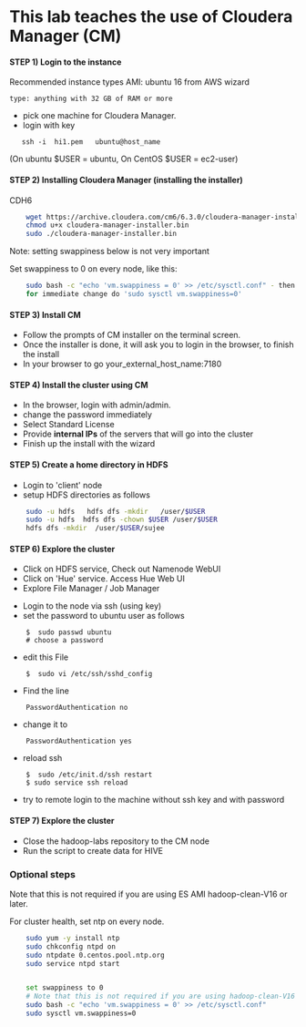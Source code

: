 # This lab teaches the use of Cloudera Manager (CM)


#### STEP 1)  Login to the instance
Recommended instance types
    AMI: ubuntu 16 from AWS wizard

    type: anything with 32 GB of RAM or more

 - pick one machine for Cloudera Manager.
 - login with key
 ```
    ssh -i  hi1.pem   ubuntu@host_name
```

(On ubuntu $USER = ubuntu,  On CentOS $USER = ec2-user)

#### STEP 2) Installing Cloudera Manager (installing the installer)

CDH6
```bash
    wget https://archive.cloudera.com/cm6/6.3.0/cloudera-manager-installer.bin    
    chmod u+x cloudera-manager-installer.bin
    sudo ./cloudera-manager-installer.bin
```

Note: setting swappiness below is not very important

Set swappiness to 0 on every node, like this:

```bash
    sudo bash -c "echo 'vm.swappiness = 0' >> /etc/sysctl.conf" - then reboot
    for immediate change do 'sudo sysctl vm.swappiness=0'
```

#### STEP 3) Install CM
* Follow the prompts of CM installer on the terminal screen.  
* Once the installer is done, it will ask you to login in the browser, to finish the install
* In your browser to go  your_external_host_name:7180

#### STEP 4) Install the cluster using CM

* In the browser, login with admin/admin.
* change the password immediately
* Select Standard License
* Provide **internal IPs** of the servers that will go into the cluster
* Finish up the install with the wizard


#### STEP 5) Create a home directory in HDFS
- Login to 'client' node
- setup HDFS directories as follows
```bash
    sudo -u hdfs   hdfs dfs -mkdir   /user/$USER
    sudo -u hdfs  hdfs dfs -chown $USER /user/$USER
    hdfs dfs -mkdir  /user/$USER/sujee
```

#### STEP 6) Explore the cluster

* Click on HDFS service,  Check out Namenode WebUI
* Click on 'Hue' service.  Access Hue Web UI
* Explore File Manager / Job Manager

- Login to the node via ssh (using key)
- set the password to ubuntu user as follows
```
    $  sudo passwd ubuntu
    # choose a password
```
- edit this File
```
    $  sudo vi /etc/ssh/sshd_config
```
- Find the line
```
    PasswordAuthentication no
```
- change  it to
```
    PasswordAuthentication yes
```
-  reload ssh
```
    $  sudo /etc/init.d/ssh restart
    $ sudo service ssh reload
```
- try to remote login to the machine without ssh key and with password


#### STEP 7) Explore the cluster

* Close the hadoop-labs repository to the CM node
* Run the script to create data for HIVE

### Optional steps
Note that this is not required if you are using ES AMI hadoop-clean-V16 or later.

For cluster health, set ntp on every node.

```bash
	sudo yum -y install ntp
	sudo chkconfig ntpd on
	sudo ntpdate 0.centos.pool.ntp.org
	sudo service ntpd start


	set swappiness to 0
    # Note that this is not required if you are using hadoop-clean-V16
    sudo bash -c "echo 'vm.swappiness = 0' >> /etc/sysctl.conf"
    sudo sysctl vm.swappiness=0
```
